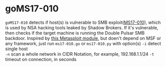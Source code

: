 # goMS17-010
`goMS17-010` detects if host(s) is vulnerable to SMB exploit([MS17-010](https://technet.microsoft.com/en-us/library/security/ms17-010.aspx)), which is used by NSA hacking tools leaked by Shadow Brokers. If it's vulnerable, then checks if the target machine is running the Double Pulsar SMB backdoor. Inspired by [this Metasploit module](https://www.rapid7.com/db/modules/auxiliary/scanner/smb/smb_ms17_010), but doen't depend on MSF or any framework, just run `ms17-010.go` or `ms17-010.py` with option(s)
`-i` detect single host  
`-n` scan a whole network in CIDR Notation, for example, 192.168.1.1/24
`-t` timeout on connection, in seconds
